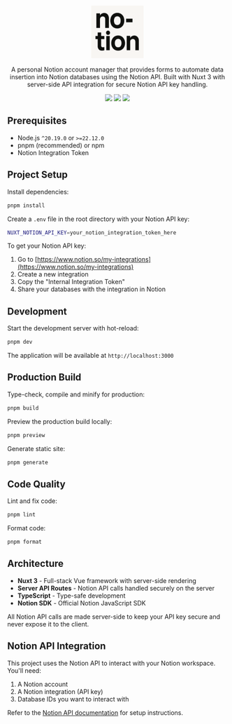 <p align="center">
  <img width="120" src="https://github.com/eoussama/no-tion/blob/main/public/logo.png?raw=true">
</p>

<p align="center">
A personal Notion account manager that provides forms to automate data insertion into Notion databases using the Notion API.
Built with Nuxt 3 with server-side API integration for secure Notion API key handling.
</p>

<p align="center">
    <a href="https://github.com/eoussama/no-tion/blob/main/LICENSE" target="_blank"><img src="https://img.shields.io/github/license/eoussama/no-tion" /></a>
    <a href="https://github.com/eoussama/no-tion/actions/workflows/publish.yml" target="_blank"><img src="https://github.com/eoussama/core/actions/workflows/publish.yml/badge.svg" /></a>
    <img src="https://img.shields.io/github/languages/code-size/eoussama/core" />
</p>

## Prerequisites

- Node.js `^20.19.0` or `>=22.12.0`
- pnpm (recommended) or npm
- Notion Integration Token

## Project Setup

Install dependencies:

```sh
pnpm install
```

Create a `.env` file in the root directory with your Notion API key:

```sh
NUXT_NOTION_API_KEY=your_notion_integration_token_here
```

To get your Notion API key:

1. Go to [https://www.notion.so/my-integrations](https://www.notion.so/my-integrations)
2. Create a new integration
3. Copy the "Internal Integration Token"
4. Share your databases with the integration in Notion

## Development

Start the development server with hot-reload:

```sh
pnpm dev
```

The application will be available at `http://localhost:3000`

## Production Build

Type-check, compile and minify for production:

```sh
pnpm build
```

Preview the production build locally:

```sh
pnpm preview
```

Generate static site:

```sh
pnpm generate
```

## Code Quality

Lint and fix code:

```sh
pnpm lint
```

Format code:

```sh
pnpm format
```

## Architecture

- **Nuxt 3** - Full-stack Vue framework with server-side rendering
- **Server API Routes** - Notion API calls handled securely on the server
- **TypeScript** - Type-safe development
- **Notion SDK** - Official Notion JavaScript SDK

All Notion API calls are made server-side to keep your API key secure and never expose it to the client.

## Notion API Integration

This project uses the Notion API to interact with your Notion workspace. You'll need:

1. A Notion account
2. A Notion integration (API key)
3. Database IDs you want to interact with

Refer to the [Notion API documentation](https://developers.notion.com/) for setup instructions.
